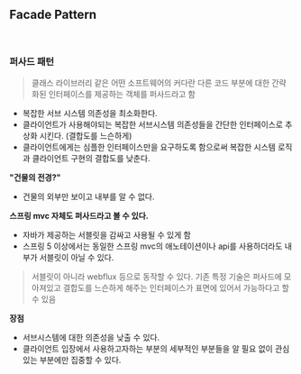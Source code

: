 ## Facade Pattern

<br>

### 퍼사드 패턴

> 클래스 라이브러리 같은 어떤 소프트웨어의 커다란 다른 코드 부분에 대한 간략화된 인터페이스를 제공하는 객체를 퍼사드라고 함

- 복잡한 서브 시스템 의존성을 최소화한다.
- 클라이언트가 사용해야되는 복잡한 서브시스템 의존성들을 간단한 인터페이스로 추상화 시킨다. (결합도를 느슨하게)
- 클라이언트에게는 심플한 인터페이스만을 요구하도록 함으로써 복잡한 시스템 로직과 클라이언트 구현의 결합도를 낮춘다.


**"건물의 전경?"**

- 건물의 외부만 보이고 내부를 알 수 없다.

**스프링 mvc 자체도 퍼사드라고 볼 수 있다.**

- 자바가 제공하는 서블릿을 감싸고 사용될 수 있게 함
- 스프링 5 이상에서는 동일한 스프링 mvc의 애노테이션이나 api를 사용하더라도 내부가 서블릿이 아닐 수 있다.

> 서블릿이 아니라 webflux 등으로 동작할 수 있다. 기존 특정 기술은 퍼사드에 모아져있고 결합도를 느슨하게 해주는 인터페이스가 표면에 있어서 가능하다고 할 수 있음




**장점**

- 서브시스템에 대한 의존성을 낮출 수 있다.
- 클라이언트 입장에서 사용하고자하는 부분의 세부적인 부분들을 알 필요 없이 관심있는 부분에만 집중할 수 있다.

